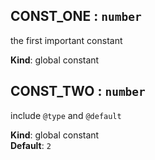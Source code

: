 <a name="CONST_ONE"></a>

## CONST_ONE : <code>number</code>
the first important constant

**Kind**: global constant  
<a name="CONST_TWO"></a>

## CONST_TWO : <code>number</code>
include `@type` and `@default`

**Kind**: global constant  
**Default**: <code>2</code>  
